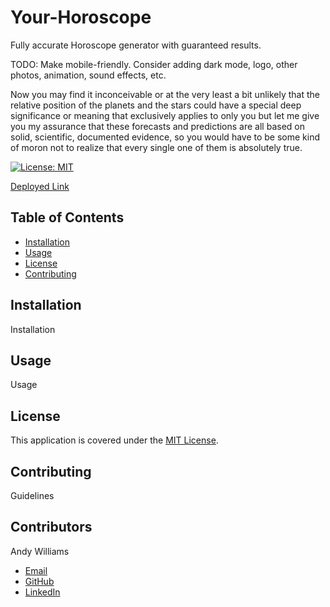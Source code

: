 # Your-Horoscope

Fully accurate Horoscope generator with guaranteed results.

TODO: Make mobile-friendly. Consider adding dark mode, logo, other photos, animation, sound effects, etc.

Now you may find it inconceivable or at the very least a bit unlikely that the relative position of the planets and the stars could have a special deep significance or meaning that exclusively applies to only you but let me give you my assurance that these forecasts and predictions are all based on solid, scientific, documented evidence, so you would have to be some kind of moron not to realize that every single one of them is absolutely true.

[![License: MIT](https://img.shields.io/badge/License-MIT-yellow.svg)](https://opensource.org/licenses/MIT)

[Deployed Link](https://andywilliams-portfolio.herokuapp.com/)

<!-- ![Screenshot of deployed application, homepage of site with timer and random tip](/screenshot.png?raw=true "Screenshot of deployed application") -->

## Table of Contents

- [Installation](#installation)
- [Usage](#usage)
- [License](#license)
- [Contributing](#contributing)

## Installation

Installation

## Usage

Usage

## License

This application is covered under the [MIT License](https://opensource.org/licenses/MIT).

## Contributing

Guidelines

## Contributors

Andy Williams

- [Email](mailto:awilliamscoding@gmail.com)
- [GitHub](https://github.com/andycwilliams)
- [LinkedIn](https://www.linkedin.com/in/andrewcharleswilliams/)
